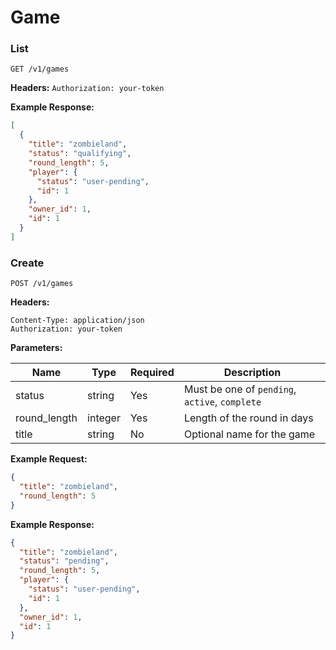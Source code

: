 # Game

### List

`GET /v1/games`

**Headers:**
`Authorization: your-token`

**Example Response:**
```json
[
  {
    "title": "zombieland",
    "status": "qualifying",
    "round_length": 5,
    "player": {
      "status": "user-pending",
      "id": 1
    },
    "owner_id": 1,
    "id": 1
  }
]
```

### Create

`POST /v1/games`

**Headers:**

`Content-Type: application/json` <br />
`Authorization: your-token`

**Parameters:**

|**Name**|**Type**|**Required**|**Description**|
| ------------ |-------- | ---------- | ------------- |
| status       | string  | Yes        | Must be one of `pending`, `active`, `complete` |
| round_length | integer | Yes        | Length of the round in days |
| title        | string  | No         | Optional name for the game |

**Example Request:**

```json
{
  "title": "zombieland",
  "round_length": 5
}
```

**Example Response:**

```json
{
  "title": "zombieland",
  "status": "pending",
  "round_length": 5,
  "player": {
    "status": "user-pending",
    "id": 1
  },
  "owner_id": 1,
  "id": 1
}
```
